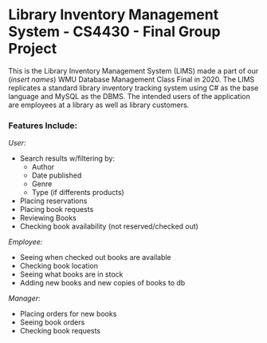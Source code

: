 # Library Inventory Management System - CS4430 - Final Group Project

This is the Library Inventory Management System (LIMS) made a part of our 
(*insert names*) WMU Database Management Class Final in 2020. The LIMS 
replicates a standard library inventory tracking system using C# as the 
base language and MySQL as the DBMS. The intended users of the application 
are employees at a library as well as library customers. 

### Features Include: ####
*User:*
+ Search results w/filtering by:
    + Author
    + Date published
    + Genre
    + Type (if differents products)
+ Placing reservations
+ Placing book requests
+ Reviewing Books
+ Checking book availability (not reserved/checked out)

*Employee:*
+ Seeing when checked out books are available
+ Checking book location
+ Seeing what books are in stock
+ Adding new books and new copies of books to db

*Manager:*
+ Placing orders for new books
+ Seeing book orders
+ Checking book requests

